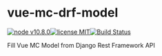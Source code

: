 # vue-mc-drf-model
[![node v10.8.0](https://img.shields.io/badge/node-v10.8.0-green.svg)](https://nodejs.org/en/blog/release/v10.8.0/)[![license MIT](https://img.shields.io/apm/l/vim-mode.svg)](https://github.com/Ilhasoft/vue-mc-drf-model/blob/master/LICENSE)[![Build Status](https://travis-ci.org/Ilhasoft/vue-mc-drf-model.svg?branch=master)](https://travis-ci.org/Ilhasoft/vue-mc-drf-model)

Fill Vue MC Model from Django Rest Framework API

